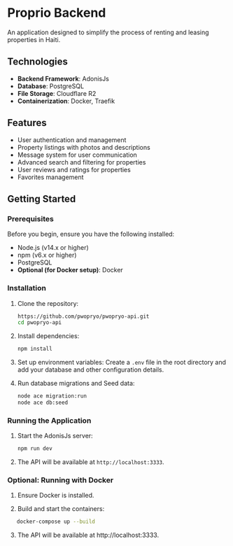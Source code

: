# Proprio Backend

An application designed to simplify the process of renting and leasing properties in Haiti.

## Technologies

- **Backend Framework**: AdonisJs
- **Database**: PostgreSQL
- **File Storage**: Cloudflare R2
- **Containerization**: Docker, Traefik

## Features

- User authentication and management
- Property listings with photos and descriptions
- Message system for user communication
- Advanced search and filtering for properties
- User reviews and ratings for properties
- Favorites management

## Getting Started

### Prerequisites

Before you begin, ensure you have the following installed:

- Node.js (v14.x or higher)
- npm (v6.x or higher)
- PostgreSQL
- **Optional (for Docker setup)**: Docker

### Installation

1. Clone the repository:

   ```bash
   https://github.com/pwopryo/pwopryo-api.git
   cd pwopryo-api
   ```

2. Install dependencies:

   ```bash
   npm install
   ```

3. Set up environment variables:
   Create a `.env` file in the root directory and add your database and other configuration details.

4. Run database migrations and Seed data:
   ```bash
   node ace migration:run
   node ace db:seed
   ```

### Running the Application

1. Start the AdonisJs server:

   ```bash
   npm run dev
   ```

2. The API will be available at `http://localhost:3333`.

### Optional: Running with Docker

1. Ensure Docker is installed.

2. Build and start the containers:

```bash
   docker-compose up --build
   ```

3. The API will be available at http://localhost:3333.

